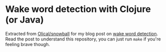 # Wake word detection with Clojure (or Java)

Extracted from [Olical/snowball][snowball] for my blog post on [wake word detection][post]. Read the post to understand this repository, you can just run `make` if you're feeling brave though.

[snowball]: https://github.com/Olical/snowball
[post]: https://oli.me.uk/2018-10-12-wake-word-detection-with-clojure-or-java/
